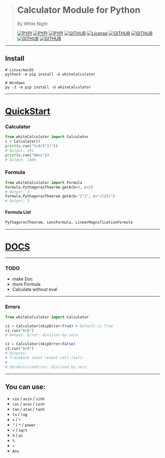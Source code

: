 > # Calculator Module for Python
> By White Night
> 
> [![PYPI](https://img.shields.io/pypi/v/whiteCalculator?style=for-the-badge)](https://pypi.org/project/whiteCalculator/)
> [![PYPI](https://img.shields.io/pypi/pyversions/whiteCalculator?style=for-the-badge)](https://pypi.org/project/whiteCalculator/)
> [![PYPI](https://img.shields.io/pypi/wheel/whiteCalculator?style=for-the-badge)](https://pypi.org/project/whiteCalculator/)
> [![GITHUB](https://img.shields.io/github/contributors/WhiteNightAWA/whiteCalculator?style=for-the-badge)](https://github.com/WhiteNightAWA/whiteCalculator/)
> [![License](https://img.shields.io/github/license/WhiteNightAWA/whiteCalculator?style=for-the-badge)](https://github.com/WhiteNightAWA/whiteCalculator/)
> [![GITHUB](https://img.shields.io/github/languages/code-size/WhiteNightAWA/whiteCalculator?style=for-the-badge)](https://github.com/WhiteNightAWA/whiteCalculator/)
> [![GITHUB](https://img.shields.io/github/issues/WhiteNightAWA/whiteCalculator?style=for-the-badge)](https://github.com/WhiteNightAWA/whiteCalculator/)
> [![GITHUB](https://img.shields.io/github/issues-pr/WhiteNightAWA/whiteCalculator?style=for-the-badge)](https://github.com/WhiteNightAWA/whiteCalculator/)
> [![GITHUB](https://img.shields.io/github/commit-activity/y/WhiteNightAWA/whiteCalculator?style=for-the-badge)](https://github.com/WhiteNightAWA/whiteCalculator/)

***
## Install
```shell
# Linux/macOS
python3 -m pip install -U whiteCalculator

# Windows
py -3 -m pip install -U whiteCalculator
```
***
# [QuickStart](./INFO/QuickStart.md)
### Calculator
```python
from whiteCalculator import Calculator
c = Calculator()
print(c.run("1+8(5^2)"))
# Output: 201
print(c.run("9Ans"))
# Output: 1809
```
### Formula
```python
from whiteCalculator import Formula
Formula.PythagorasTheorem.getA(b=4, c=5)
# Output: 3
Formula.PythagorasTheorem.getA(b="2^2", c="√(25)")
# Output: 3
```
#### Formula List
```python
PythagorasTheorem, LensFormula, LinearMagnificationFormula
```
***
# [DOCS](https://whitenightawa.github.io/whiteCalculator/)
***
### TODO
- make Doc
- more Formula
- Calculate without eval
***
### Errors
```python
from whiteCalculator import Calculator

c1 = Calculator(skipError=True) # Default is True
c1.run("9/0")
# Output: Error: division by zero

c2 = Calculator(skipError=False)
c2.run("9/0")
# Outputs:
# Traceback (most recent call last):
#     ...
# ZeroDivisionError: division by zero
```
***
## You can use:
- `sin` / `asin` / `sinh`
- `cos` / `acos` / `cosh`
- `tan` / `atan` / `tanh`
- `ln` / `log`
- `×` / `•`
- `^` / `*` / `power`
- `√` / `sqrt`
- `π` / `pi`
- `%`
- `÷`
- `Ans`
